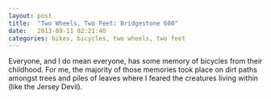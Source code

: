 ```yaml
---
layout: post
title:  "Two Wheels, Two Feet: Bridgestone 600"
date:   2013-09-11 02:21:40
categories: bikes, bicycles, two wheels, two feet
---
```


Everyone, and I do mean everyone, has some memory of bicycles from their childhood. For me, the majority of those memories took place on dirt paths amongst trees and piles of leaves where I feared the creatures living within (like the Jersey Devil).
